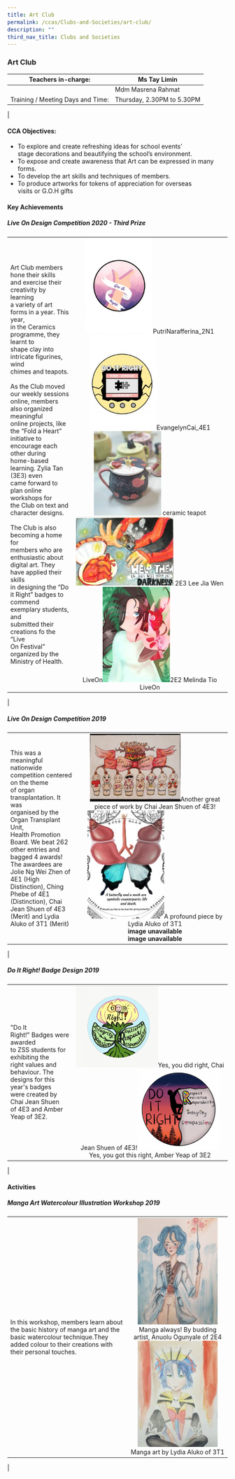 ```yaml
---
title: Art Club
permalink: /ccas/Clubs-and-Societies/art-club/
description: ""
third_nav_title: Clubs and Societies
---
```

### Art Club

| Teachers in-charge: | Ms Tay Limin |
|---|---|
|  | Mdm Masrena Rahmat |
| Training / Meeting Days and Time: | Thursday, 2.30PM to 5.30PM |
|

#### CCA Objectives:

*   To explore and create refreshing ideas for school events’  
    stage decorations and beautifying the school’s environment.
*   To expose and create awareness that Art can be expressed in many  
    forms.
*   To develop the art skills and techniques of members.
*   To produce artworks for tokens of appreciation for overseas  
    visits or G.O.H gifts
		
#### Key Achievements

##### Live On Design Competition 2020 - Third Prize

| | | 
|---|:---:|
| Art Club members hone their skills<br> and exercise their creativity by learning<br> a variety of art forms in a year. This year, <br>in the Ceramics programme, they learnt to <br>shape clay into intricate figurines, wind<br> chimes and teapots.<br><br>As the Club moved our weekly sessions <br>online, members also organized meaningful <br>online projects, like the “Fold a Heart” <br>initiative to encourage each other during<br> home-based learning. Zylia Tan (3E3) even<br> came forward to plan online workshops for<br> the Club on text and character designs.<br><br>The Club is also becoming a home for <br>members who are enthusiastic about <br>digital art. They have applied their skills <br>in designing the “Do it Right” badges to<br> commend exemplary students, and <br>submitted their creations fo the “Live<br> On Festival” organized by the Ministry of Health. | <img src="/images/artclub1.jpg" style="width:45%">PutriNarafferina\_2N1 <img src="/images/artclub2.jpg" style="width:45%">EvangelynCai\_4E1 <img src="/images/artclub3.jpg" style="width:45%"> ceramic teapot<br><img src="/images/artclub4.jpg" style="width:65%"> 2E3 Lee Jia Wen LiveOn<img src="/images/artclub5.jpeg" style="width:45%">2E2 Melinda Tio LiveOn |
|

##### Live On Design Competition 2019

|  |  |  |
|---|---|:---:|
| This was a meaningful nationwide<br> competition centered on the theme<br> of organ transplantation. It was<br> organised by the Organ Transplant Unit,<br> Health Promotion Board. We beat 262<br> other entries and bagged 4 awards!<br>The awardees are Jolie Ng Wei Zhen of<br> 4E1 (High Distinction), Ching Phebe of 4E1<br> (Distinction), Chai Jean Shuen of 4E3 <br>(Merit) and Lydia Aluko of 3T1 (Merit)|  | <img src="/images/artclub5.jpg" style="width:65%">Another great piece of work by Chai Jean Shuen of 4E3!<img src="/images/artclub6.jpg" style="width:55%">A profound piece by Lydia Aluko of 3T1 <br>**image unavailable**<br>**image unavailable** |
|

##### Do It Right! Badge Design 2019

| | | 
|---|:---:|
|"Do It Right!" Badges were awarded<br> to ZSS students for exhibiting the<br> right values and behaviour. The<br> designs for this year's badges <br>were created by Chai Jean Shuen<br> of 4E3 and Amber Yeap of 3E2.| <img src="/images/artclub7.jpg" style="width:55%">Yes, you did right, Chai Jean Shuen of 4E3!<img src="/images/artclub8.png" style="width:55%">Yes, you got this right, Amber Yeap of 3E2 |
|
		 
#### Activities

##### Manga Art Watercolour Illustration Workshop 2019

| | | 
|---|:---:|
| In this workshop, members learn about the basic history of manga art and the basic watercolour technique.They added colour to their creations with their personal touches. | <img src="/images/artclub9.jpg" style="width:85%">Manga always! By budding artist, Anuolu Ogunyale of 2E4<img src="/images/artclub10.jpg" style="width:85%">Manga art by Lydia Aluko of 3T1 |
|